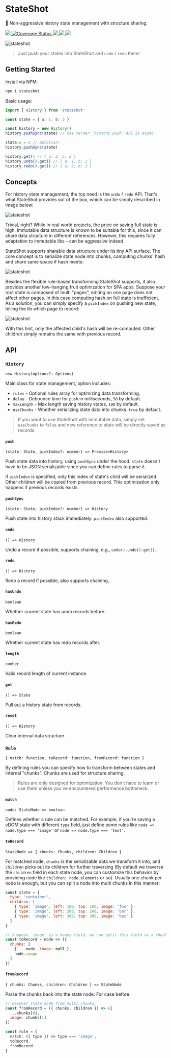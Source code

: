 # StateShot
💾 Non-aggressive history state management with structure sharing.

<p>
  <a href="https://travis-ci.org/doodlewind/stateshot">
    <img src="https://travis-ci.org/doodlewind/stateshot.svg?branch=master"/>
  </a>
  <a href='https://coveralls.io/github/doodlewind/stateshot?branch=master'>
    <img src='https://coveralls.io/repos/github/doodlewind/stateshot/badge.svg?branch=master' alt='Coverage Status'/>
  </a>
  <a href="https://unpkg.com/stateshot/dist/stateshot.min.js">
    <img src="http://img.badgesize.io/https://unpkg.com/stateshot/dist/stateshot.min.js?compression=gzip&amp;label=size&amp;maxAge=300"/>
  </a>
  <a href="https://standardjs.com">
    <img src="https://img.shields.io/badge/code_style-standard-brightgreen.svg"/>
  </a>
  <a href="./package.json">
    <img src="https://img.shields.io/npm/v/stateshot.svg?maxAge=300&label=version&colorB=007ec6&maxAge=300"/>
  </a>
</p>

![stateshot](./resources/logo.png)

> Just push your states into StateShot and `undo` / `redo` them!


## Getting Started

Install via NPM:

```bash
npm i stateshot
```

Basic usage:

```js
import { History } from 'stateshot'

const state = { a: 1, b: 2 }

const history = new History()
history.pushSync(state) // the terser `history.push` API is async

state.a = 2 // mutation!
history.pushSync(state)

history.get() // { a: 2, b: 2 }
history.undo().get() // { a: 1, b: 2 }
history.redo().get() // { a: 2, b: 2 }
```

## Concepts
For history state management, the top need is the `undo` / `redo` API. That's what StateShot provides out of the box, which can be simply described in image below:

![stateshot](./resources/concept-1.png)

Trivial, right? While in real world projects, the price on saving full state is high. Immutable data structure is known to be suitable for this, since it can share data structure in different references. However, this requires fully adaptation to immutable libs - can be aggressive indeed.

StateShot supports sharable data structure under its tiny API surface. The core concept is to serialize state node into chunks, computing chunks' hash and share same space if hash meets:

![stateshot](./resources/concept-2.png)

Besides the flexible rule-based transforming StateShot supports, it also provides another low-hanging fruit optimization for SPA apps. Suppose your root state is composed of multi "pages", editing on one page does not affect other pages. In this case computing hash on full state is inefficient. As a solution, you can simply specify a `pickIndex` on pushing new state, telling the lib which page to record:

![stateshot](./resources/concept-3.png)

With this hint, only the affected child's hash will be re-computed. Other children simply remains the same with previous record.


## API

### `History`
`new History(options?: Options)`

Main class for state management, option includes:

* `rules` - Optional rules array for optimizing data transforming.
* `delay` - Debounce time for `push` in milliseconds, `50` by default.
* `maxLength` - Max length saving history states, `100` by default.
* `useChunks` - Whether serializing state data into chunks. `true` by default.

> If you want to use StateShot with immutable data, simply set `useChunks` to `false` and new reference to state will be directly saved as records.

#### `push`
`(state: State, pickIndex?: number) => Promise<History>`

Push state data into history, using `pushSync` under the hood. `state` doesn't have to be JSON serializable since you can define rules to parse it.

If `pickIndex` is specified, only this index of state's child will be serialized. Other children will be copied from previous record. This optimization only happens if previous records exists.

#### `pushSync`
`(state: State, pickIndex?: number) => History`

Push state into history stack immediately. `pickIndex` also supported.

#### `undo`
`() => History`

Undo a record if possible, supports chaining, e.g., `undo().undo().get()`.

#### `redo`
`() => History`

Redo a record if possible, also supports chaining,

#### `hasUndo`
`boolean`

Whether current state has undo records before.

#### `hasRedo`
`boolean`

Whether current state has redo records after.

#### `length`
`number`

Valid record length of current instance.

#### `get`
`() => State`

Pull out a history state from records.

#### `reset`
`() => History`

Clear internal data structure.


### `Rule`
`{ match: function, toRecord: function, fromRecord: function }`

By defining rules you can specify how to transform between states and internal "chunks". Chunks are used for structure sharing.

> Rules are only designed for optimization. You don't have to learn or use them unless you've encountered performance bottleneck.

#### `match`
`node: StateNode => boolean`

Defines whether a rule can be matched. For example, if you're saving a vDOM state with different `type` field, just define some rules like `node => node.type === 'image'` or `node => node.type === 'text'`.

#### `toRecord`
`StateNode => { chunks: Chunks, children: Children }`

For matched node, `chunks` is the serializable data we transform it into, and `children` picks out its children for further traversing (By default we traverse the `children` field in each state node, you can customize this behavior by providing code like `children: node.elements` or so). Usually one chunk per node is enough, but you can split a node into multi chunks in this manner:

```js
const state = {
  type: 'container',
  children: [
    { type: 'image', left: 100, top: 100, image: 'foo' },
    { type: 'image', left: 200, top: 200, image: 'bar' },
    { type: 'image', left: 300, top: 300, image: 'baz' }
  ]
}

// Suppose `image` is a heavy field, we can split this field as a chunk.
const toRecord = node => ({
  chunks: [
    { ...node, image: null },
    node.image
  ]
})
```

#### `fromRecord`
`{ chunks: Chunks, children: Children } => StateNode`

Parse the chunks back into the state node. For case before:

```js
// Recover state node from multi chunks.
const fromRecord = ({ chunks, children }) => ({
  ...chunks[0],
  image: chunks[1]
})

const rule = {
  match: ({ type }) => type === 'image',
  toRecord,
  fromRecord
}
```
